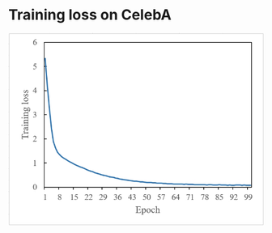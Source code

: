# Training loss on CelebA
![alt Training loss on CelebA](img/training_loss.png "Training loss on CelebA")
